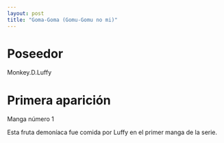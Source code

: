```yaml
---
layout: post
title: "Goma-Goma (Gomu-Gomu no mi)"
---
```


# Poseedor

Monkey.D.Luffy

# Primera aparición

Manga número 1

Esta fruta demoníaca fue comida por Luffy en el primer manga de la serie.

